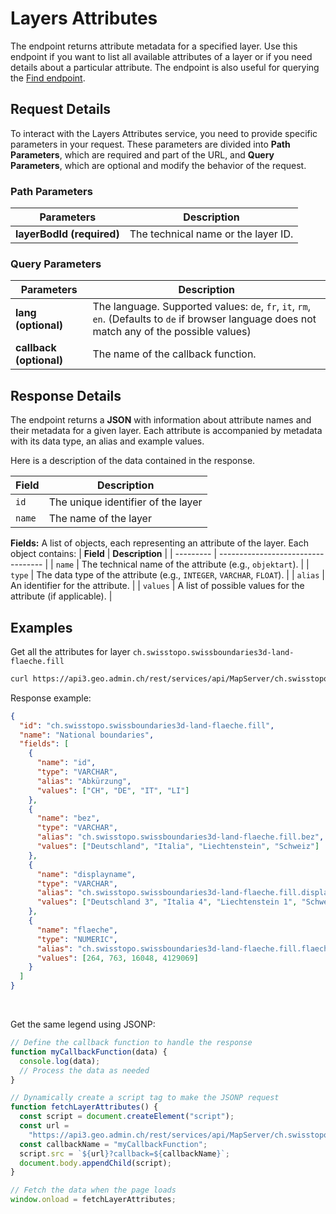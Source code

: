 # Layers Attributes

The endpoint returns attribute metadata for a specified layer. Use this endpoint if you want to list all available attributes of a layer or if you need details about a particular attribute. The endpoint is also useful for querying the [Find endpoint](/docs/find).

<Suspense>
<ApiCodeBlock url="https://api3.geo.admin.ch/rest/services/api/MapServer/{layerBodId}" method="GET" />
</Suspense>

## Request Details

To interact with the Layers Attributes service, you need to provide specific parameters in your request.
These parameters are divided into **Path Parameters**, which are required and part of the URL, and **Query Parameters**, which are optional and modify the behavior of the request.

### Path Parameters

| Parameters                | Description                         |
| ------------------------- | ----------------------------------- |
| **layerBodId (required)** | The technical name or the layer ID. |

### Query Parameters

| Parameters              | Description                                                                                                                                    |
| ----------------------- | ---------------------------------------------------------------------------------------------------------------------------------------------- |
| **lang (optional)**     | The language. Supported values: `de`, `fr`, `it`, `rm`, `en`. (Defaults to `de` if browser language does not match any of the possible values) |
| **callback (optional)** | The name of the callback function.                                                                                                             |

## Response Details

The endpoint returns a **JSON** with information about attribute names and their metadata for a given layer. Each attribute is accompanied by metadata with its data type, an alias and example values.

Here is a description of the data contained in the response.

| **Field** | **Description**                    |
| --------- | ---------------------------------- |
| `id`      | The unique identifier of the layer |
| `name`    | The name of the layer              |

**Fields:** A list of objects, each representing an attribute of the layer. Each object contains:
| **Field** | **Description** |
| --------- | ---------------------------------- |
| `name` | The technical name of the attribute (e.g., `objektart`). |
| `type` | The data type of the attribute (e.g., `INTEGER`, `VARCHAR`, `FLOAT`). |
| `alias` | An identifier for the attribute. |
| `values` | A list of possible values for the attribute (if applicable). |

## Examples

Get all the attributes for layer `ch.swisstopo.swissboundaries3d-land-flaeche.fill`

```sh
curl https://api3.geo.admin.ch/rest/services/api/MapServer/ch.swisstopo.swissboundaries3d-land-flaeche.fill
```

Response example:

```json
{
  "id": "ch.swisstopo.swissboundaries3d-land-flaeche.fill",
  "name": "National boundaries",
  "fields": [
    {
      "name": "id",
      "type": "VARCHAR",
      "alias": "Abkürzung",
      "values": ["CH", "DE", "IT", "LI"]
    },
    {
      "name": "bez",
      "type": "VARCHAR",
      "alias": "ch.swisstopo.swissboundaries3d-land-flaeche.fill.bez",
      "values": ["Deutschland", "Italia", "Liechtenstein", "Schweiz"]
    },
    {
      "name": "displayname",
      "type": "VARCHAR",
      "alias": "ch.swisstopo.swissboundaries3d-land-flaeche.fill.displayname",
      "values": ["Deutschland 3", "Italia 4", "Liechtenstein 1", "Schweiz 2"]
    },
    {
      "name": "flaeche",
      "type": "NUMERIC",
      "alias": "ch.swisstopo.swissboundaries3d-land-flaeche.fill.flaeche",
      "values": [264, 763, 16048, 4129069]
    }
  ]
}
```

<br>

Get the same legend using JSONP:

```js
// Define the callback function to handle the response
function myCallbackFunction(data) {
  console.log(data);
  // Process the data as needed
}

// Dynamically create a script tag to make the JSONP request
function fetchLayerAttributes() {
  const script = document.createElement("script");
  const url =
    "https://api3.geo.admin.ch/rest/services/api/MapServer/ch.swisstopo.swissboundaries3d-gemeinde-flaeche.fill";
  const callbackName = "myCallbackFunction";
  script.src = `${url}?callback=${callbackName}`;
  document.body.appendChild(script);
}

// Fetch the data when the page loads
window.onload = fetchLayerAttributes;
```
